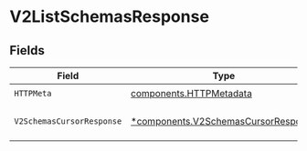 # V2ListSchemasResponse


## Fields

| Field                                                                                     | Type                                                                                      | Required                                                                                  | Description                                                                               |
| ----------------------------------------------------------------------------------------- | ----------------------------------------------------------------------------------------- | ----------------------------------------------------------------------------------------- | ----------------------------------------------------------------------------------------- |
| `HTTPMeta`                                                                                | [components.HTTPMetadata](../../models/components/httpmetadata.md)                        | :heavy_check_mark:                                                                        | N/A                                                                                       |
| `V2SchemasCursorResponse`                                                                 | [*components.V2SchemasCursorResponse](../../models/components/v2schemascursorresponse.md) | :heavy_minus_sign:                                                                        | Schemas retrieved successfully                                                            |